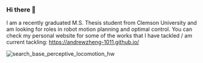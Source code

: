 ### Hi there 👋

<!--
**AndrewZheng-1011/AndrewZheng-1011** is a ✨ _special_ ✨ repository because its `README.md` (this file) appears on your GitHub profile.
- 🔭 I’m currently working on ...
- 🌱 I’m currently learning ...
- 👯 I’m looking to collaborate on ...
- 🤔 I’m looking for help with ...
- 💬 Ask me about ...
- 📫 How to reach me: ...
- 😄 Pronouns: ...
- ⚡ Fun fact: ...
-->

I am a recently graduated M.S. Thesis student from Clemson University and am looking for roles in robot motion planning and optimal control.
You can check my personal website for some of the works that I have tackled / am current tackling: https://andrewzheng-1011.github.io/ 

<img src='/docs/perceptive_locomotion_unstructured_terrain/experimental_stairs_static_walk_view.gif' alt="search_base_perceptive_locomotion_hw"/>
